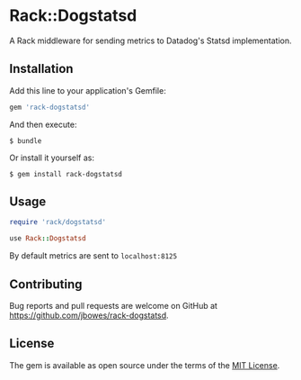 # Rack::Dogstatsd

A Rack middleware for sending metrics to Datadog's Statsd implementation.

## Installation

Add this line to your application's Gemfile:

```ruby
gem 'rack-dogstatsd'
```

And then execute:

    $ bundle

Or install it yourself as:

    $ gem install rack-dogstatsd

## Usage

```ruby
require 'rack/dogstatsd'

use Rack::Dogstatsd
```

By default metrics are sent to `localhost:8125`

## Contributing

Bug reports and pull requests are welcome on GitHub at https://github.com/jbowes/rack-dogstatsd.


## License

The gem is available as open source under the terms of the [MIT License](http://opensource.org/licenses/MIT).

